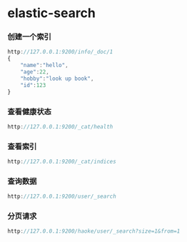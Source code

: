# elastic-search
### 创建一个索引
```js
http://127.0.0.1:9200/info/_doc/1
{
    "name":"hello",
    "age":22,
    "hobby":"look up book",
    "id":123
}
```
### 查看健康状态
```js
http://127.0.0.1:9200/_cat/health
```
### 查看索引
```js
http://127.0.0.1:9200/_cat/indices
```
### 查询数据
```js
http://127.0.0.1:9200/user/_search
```

### 分页请求
```js
http://127.0.0.1:9200/haoke/user/_search?size=1&from=1
```
